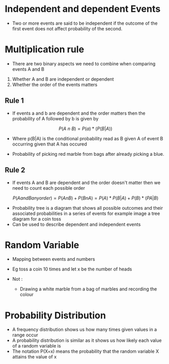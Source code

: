 # Independent and dependent Events
- Two or more events are said to be independent if the outcome of the first event does not affect probability of the second.

# Multiplication rule

- There are two binary aspects we need to combine when comparing events A and B 

1. Whether A and B are independent or dependent
2. Whether the order of the events matters
## Rule 1
- If events a and b are dependent and the order matters then the probability of A followed by b is given by

$$
P(A \ n \ B) = P(a)*(P(B|A))
$$
- Where p(B|A) is the conditional probability read as B given A of event B occurring given that A has occured


- Probability of picking red marble from bags after already picking a blue.
## Rule 2
- If events A and B are dependent and the order doesn't matter then we need to count each possible order

$$
P(A and B any order) = P(AnB) + P(BnA) = P(A)*P(B|A) + P(B)*(PA|B)
$$


- Probability tree is a diagram that shows all possible outcomes and their associated probabilities in a series of events for example image a tree diagram for a coin toss 
- Can be used to describe dependent and independent events

# Random Variable

- Mapping between events and numbers
- Eg toss a coin 10 times and let x be the number of heads

- Not :
	- Drawing a white marble from a bag of marbles and recording the colour

# Probability Distribution

- A frequency distribution shows us how many times given values in a range occur
- A probability distribution is similar as it shows us how likely each value of a random  variable is 
- The notation P(X=x) means the probability that the random variable X attains the value of x
